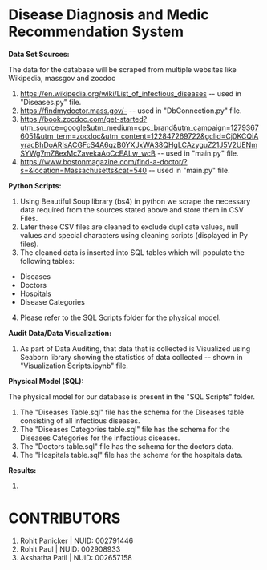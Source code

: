 # Disease Diagnosis and Medic Recommendation System


**Data Set Sources:**

The data for the database will be scraped from multiple websites like Wikipedia, massgov and zocdoc
1.	https://en.wikipedia.org/wiki/List_of_infectious_diseases  -- used in "Diseases.py" file.
2.	https://findmydoctor.mass.gov/-  -- used in  "DbConnection.py" file.
3.	https://book.zocdoc.com/get-started?utm_source=google&utm_medium=cpc_brand&utm_campaign=12793676051&utm_term=zocdoc&utm_content=122847269722&gclid=Cj0KCQiAyracBhDoARIsACGFcS4A6qzB0YXJxWA38QHgLCAzyguZ21J5V2UENmSYWg7mZ8exMcZavekaAoCcEALw_wcB  -- used in "main.py" file.
4.	https://www.bostonmagazine.com/find-a-doctor/?s=&location=Massachusetts&cat=540  -- used in "main.py" file.




**Python Scripts:**

1.	Using Beautiful Soup library (bs4) in python we scrape the necessary data required from the sources stated above and store them in CSV Files.
2.	Later these CSV files are cleaned to exclude duplicate values, null values and special characters using cleaning scripts (displayed in Py files).
3.	The cleaned data is inserted into SQL tables which will populate the following tables:
  -  Diseases
  -  Doctors
  -  Hospitals
  -  Disease Categories
4.	Please refer to the SQL Scripts folder for the physical model.


**Audit Data/Data Visualization:**

1. As part of Data Auditing, that data that is collected is Visualized using Seaborn library showing the statistics of data collected  -- shown in "Visualization Scripts.ipynb" file.




**Physical Model (SQL):**

The physical model for our database is present in the "SQL Scripts" folder.

1. The "Diseases Table.sql" file has the schema for the Diseases table consisting of all infectious diseases.
2. The "Diseases Categories table.sql" file has the schema for the Diseases Categories for the infectious diseases.
3. The "Doctors table.sql" file has the schema for the doctors data.
4. The "Hospitals table.sql" file has the schema for the hospitals data.




**Results:**

1. 





# CONTRIBUTORS

1. Rohit Panicker | NUID: 002791446
2. Rohit Paul | NUID: 002908933 
3. Akshatha Patil | NUID: 002657158

